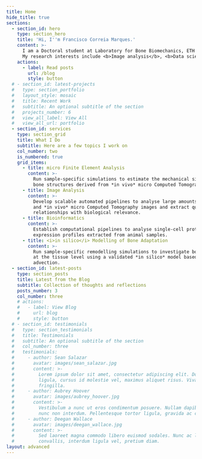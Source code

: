 ```yaml
---
title: Home
hide_title: true
sections:
  - section_id: hero
    type: section_hero
    title: 'Hi, I''m Francisco Correia Marques.'
    content: >-
      I am a Doctoral student at Laboratory for Bone Biomechanics, ETH Zürich. <br>
      My research interests include <b>Image analysis</b>, <b>Data science</b> and <b>Machine Learning</b> and their applications to unravel <b>bone mechanobiology</b>.
    actions:
      - label: Read posts
        url: /blog
        style: button
  # - section_id: latest-projects
  #   type: section_portfolio
  #   layout_style: mosaic
  #   title: Recent Work
  #   subtitle: An optional subtitle of the section
  #   projects_number: 6
  #   view_all_label: View All
  #   view_all_url: portfolio
  - section_id: services
    type: section_grid
    title: What I Do
    subtitle: Here are a few topics I work on
    col_number: two
    is_numbered: true
    grid_items:
      - title: micro Finite Element Analysis
        content: >-
          Run sample-specific simulations to estimate the mechanical signal in 3D
          bone structures derived from *in vivo* micro Computed Tomography images.
      - title: Image Analysis
        content: >-
          Develop scalable automated pipelines to analyse large amounts of histology
          and *in vivo* micro Computed Tomography images and extract quantitative
          relationships with biological relevance.
      - title: Bioinformatics
        content: >-
          Establish computational pipelines to analyse single-cell protein and gene
          expression profiles extracted from animal samples.
      - title: <i>in silico</i> Modelling of Bone Adaptation
        content: >-
          Run sample-specific remodelling simulations to investigate bone adaptation
          at the tissue level using a validated *in silico* model based on surface
          advection.
  - section_id: latest-posts
    type: section_posts
    title: Latest from the Blog
    subtitle: Collection of thoughts and reflections
    posts_number: 3
    col_number: three
    # actions:
    #   - label: View Blog
    #     url: blog
    #     style: button
  # - section_id: testimonials
  #   type: section_testimonials
  #   title: Testimonials
  #   subtitle: An optional subtitle of the section
  #   col_number: three
  #   testimonials:
  #     - author: Sean Salazar
  #       avatar: images/sean_salazar.jpg
  #       content: >-
  #         Lorem ipsum dolor sit amet, consectetur adipiscing elit. Donec nisl
  #         ligula, cursus id molestie vel, maximus aliquet risus. Vivamus in nibh
  #         fringilla.
  #     - author: Aubrey Hoover
  #       avatar: images/aubrey_hoover.jpg
  #       content: >-
  #         Vestibulum a nunc ut eros condimentum posuere. Nullam dapibus quis
  #         nunc non interdum. Pellentesque tortor ligula, gravida ac commodo eu.
  #     - author: Deegan Wallace
  #       avatar: images/deegan_wallace.jpg
  #       content: >-
  #         Sed laoreet magna commodo libero euismod sodales. Nunc ac libero
  #         convallis, interdum ligula vel, pretium diam.
layout: advanced
---
```

